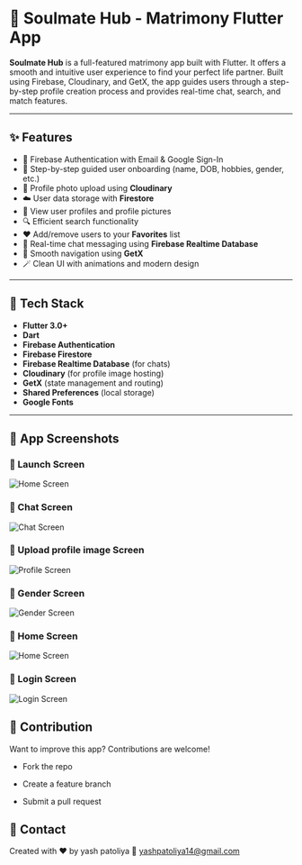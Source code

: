 # 💑 Soulmate Hub - Matrimony Flutter App

**Soulmate Hub** is a full-featured matrimony app built with Flutter. It offers a smooth and intuitive user experience to find your perfect life partner. Built using Firebase, Cloudinary, and GetX, the app guides users through a step-by-step profile creation process and provides real-time chat, search, and match features.

---

## ✨ Features

- 🔐 Firebase Authentication with Email & Google Sign-In
- 👣 Step-by-step guided user onboarding (name, DOB, hobbies, gender, etc.)
- 📸 Profile photo upload using **Cloudinary**
- ☁️ User data storage with **Firestore**
- 🧑 View user profiles and profile pictures
- 🔍 Efficient search functionality
- ❤️ Add/remove users to your **Favorites** list
- 💬 Real-time chat messaging using **Firebase Realtime Database**
- 🎯 Smooth navigation using **GetX**
- 🪄 Clean UI with animations and modern design

---

## 🔧 Tech Stack

- **Flutter 3.0+**
- **Dart**
- **Firebase Authentication**
- **Firebase Firestore**
- **Firebase Realtime Database** (for chats)
- **Cloudinary** (for profile image hosting)
- **GetX** (state management and routing)
- **Shared Preferences** (local storage)
- **Google Fonts**

---

## 📱 App Screenshots

### 🔹 Launch Screen
![Home Screen](assets/images/Launch.jpg)

### 🔹 Chat Screen
![Chat Screen](assets/images/chat.jpg)

### 🔹 Upload profile image Screen
![Profile Screen](assets/images/profileImage.jpg)

### 🔹 Gender Screen
![Gender Screen](assets/images/gender.jpg)

### 🔹 Home Screen
![Home Screen](assets/images/home.jpg)

### 🔹 Login Screen
![Login Screen](assets/images/auth1.jpg)

## 🙌 Contribution

Want to improve this app? Contributions are welcome!

- Fork the repo

- Create a feature branch

- Submit a pull request

## 📧 Contact
Created with ❤️ by yash patoliya
📧 yashpatoliya14@gmail.com
